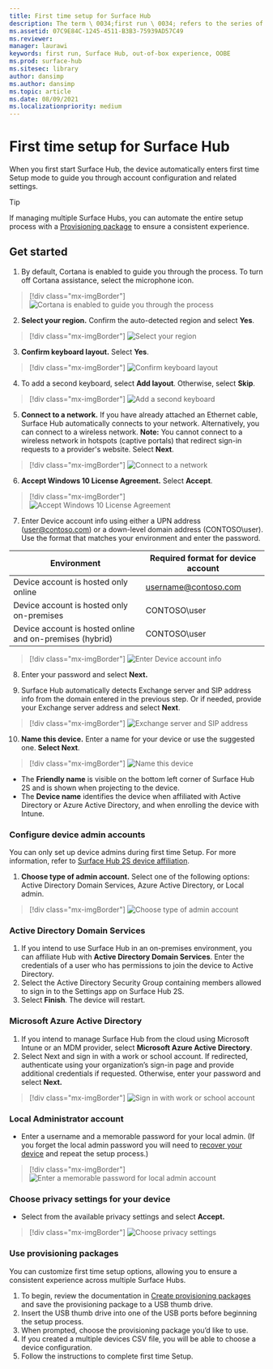 ```yaml
---
title: First time setup for Surface Hub
description: The term \ 0034;first run \ 0034; refers to the series of steps you'll go through the first time you power up your Microsoft Surface Hub, and means the same thing as \ 0034;out-of-box experience \ 0034; (OOBE). This section will walk you through the process.
ms.assetid: 07C9E84C-1245-4511-B3B3-75939AD57C49
ms.reviewer: 
manager: laurawi
keywords: first run, Surface Hub, out-of-box experience, OOBE
ms.prod: surface-hub
ms.sitesec: library
author: dansimp
ms.author: dansimp
ms.topic: article
ms.date: 08/09/2021
ms.localizationpriority: medium
---
```


# First time setup for Surface Hub

When you first start Surface Hub, the device automatically enters first time Setup mode to guide you through account configuration and related settings.

> [!TIP]
> If managing multiple Surface Hubs, you can automate the entire setup process with a [Provisioning package](#use-provisioning-packages) to ensure a consistent experience.

## Get started

1. By default, Cortana is enabled to guide you through the process. To turn off Cortana assistance, select the microphone icon.

> [!div class="mx-imgBorder"]
> ![Cortana is enabled to guide you through the process](images/hub-setup-cortana.png)

2. **Select your region.** Confirm the auto-detected region and select **Yes**.

> [!div class="mx-imgBorder"]
> ![Select your region](images/hub-setup-region.png)

3. **Confirm keyboard layout.** Select **Yes**.
> [!div class="mx-imgBorder"]
> ![Confirm keyboard layout](images/hub-setup-keyboard.png)


4. To add a second keyboard, select **Add layout**. Otherwise, select **Skip**.

> [!div class="mx-imgBorder"]
> ![Add a second keyboard](images/hub-setup-2keyboard.png)

 5. **Connect to a network.** If you have already attached an Ethernet cable, Surface Hub automatically connects to your network. Alternatively, you can connect to a wireless network. **Note:** You cannot connect to a wireless network in hotspots (captive portals) that redirect sign-in requests to a provider's website. Select **Next**.

> [!div class="mx-imgBorder"]
> ![Connect to a network](images/hub-setup-network.png)

6. **Accept Windows 10 License Agreement.** Select **Accept**.

> [!div class="mx-imgBorder"]
> ![Accept Windows 10 License Agreement](images/hub-setup-license.png)

7. Enter Device account info using either a UPN address (user@contoso.com) or a down-level domain address (CONTOSO\user). Use the format that matches your environment and enter the password.

| Environment                                              | Required format for device account |
| -------------------------------------------------------- | ---------------------------------- |
| Device account is hosted only online                     | username@contoso.com               |
| Device account is hosted only on-premises                | CONTOSO\user                       |
| Device account is hosted online and on-premises (hybrid) | CONTOSO\user                       |

> [!div class="mx-imgBorder"]
> ![Enter Device account info](images/hub-setup-device-account.png)

8. Enter your password and select **Next.**

9. Surface Hub automatically detects Exchange server and SIP address info from the domain entered in the previous step. Or if needed, provide your Exchange server address and select **Next**.

> [!div class="mx-imgBorder"]
> ![Exchange server and SIP address](images/hub-setup-exchange.png)

10. **Name this device.** Enter a name for your device or use the suggested one. **Select Next**.

> [!div class="mx-imgBorder"]
> ![Name this device](images/hub-setup-name.png)

- The **Friendly name** is visible on the bottom left corner of Surface Hub 2S and is shown when projecting to the device.
- The **Device name** identifies the device when affiliated with Active Directory or Azure Active Directory, and when enrolling the device with Intune.

### Configure device admin accounts

You can only set up device admins during first time Setup. For more information, refer to [Surface Hub 2S device affiliation](/surface-hub/prepare-your-environment-for-surface-hub#device-affiliation).

1. **Choose type of admin account.** Select one of the following options: Active Directory Domain Services, Azure Active Directory, or Local admin.

> [!div class="mx-imgBorder"]
> ![Choose type of admin account](images/hub-setup-join.png)

### Active Directory Domain Services

1. If you intend to use Surface Hub in an on-premises environment, you can affiliate Hub with **Active Directory Domain Services**.  Enter the credentials of a user who has permissions to join the device to Active Directory.
2. Select the Active Directory Security Group containing members allowed to sign in to the Settings app on Surface Hub 2S.
3. Select **Finish**. The device will restart.

### Microsoft Azure Active Directory

1. If you intend to manage Surface Hub from the cloud using Microsoft Intune or an MDM provider, select **Microsoft Azure Active Directory**.
2. Select Next and sign in with a work or school account. If redirected, authenticate using your organization’s sign-in page and provide additional credentials if requested. Otherwise, enter your password and select **Next.**

> [!div class="mx-imgBorder"]
> ![Sign in with work or school account](images/hub-setup-signin.png)

### Local Administrator account

- Enter a username and a memorable password for your local admin. (If you forget the local admin password you will need to [recover your device](surface-hub-2s-recover-reset.md) and repeat the setup process.)  

> [!div class="mx-imgBorder"]
> ![Enter a memorable password for local admin account](images/hub-setup-local-admin.png)

### Choose privacy settings for your device

- Select from the available privacy settings and select **Accept.**

> [!div class="mx-imgBorder"]
> ![Choose privacy settings](images/hub-setup-privacy.png)

### Use provisioning packages

You can customize first time setup options, allowing you to ensure a consistent experience across multiple Surface Hubs.

1. To begin, review the documentation in [Create provisioning packages](provisioning-packages-for-surface-hub.md) and save the provisioning package to a USB thumb drive.
2. Insert the USB thumb drive into one of the USB ports before beginning the setup process.
3. When prompted, choose the provisioning package you’d like to use.
4. If you created a multiple devices CSV file, you will be able to choose a device configuration.
5. Follow the instructions to complete first time Setup.
